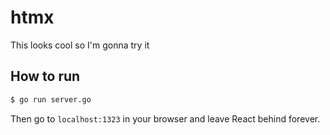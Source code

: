 # htmx
This looks cool so I'm gonna try it

## How to run

```sh
$ go run server.go
```

Then go to `localhost:1323` in your browser and leave React behind forever.
